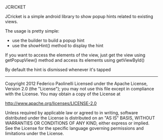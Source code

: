    JCRICKET                         


JCricket is a simple android library to show popup hints related to existing views.

The usage is pretty simple:
   - use the builder to build a popup hint
   - use the showHint() method to display the hint

If you want to access the elements of the view, just get the view using getPopupView() method and access its elements using getViewById()

By default the hint is dismissed whenever it's tapped

--------------



Copyright 2012 Federico Paolinelli
Licensed under the Apache License, Version 2.0 (the "License");
you may not use this file except in compliance with the License.
You may obtain a copy of the License at

   http://www.apache.org/licenses/LICENSE-2.0

Unless required by applicable law or agreed to in writing, software
distributed under the License is distributed on an "AS IS" BASIS,
WITHOUT WARRANTIES OR CONDITIONS OF ANY KIND, either express or implied.
See the License for the specific language governing permissions and
limitations under the License.
